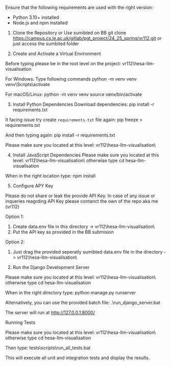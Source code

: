 

Ensure that the following requirements are used with the right version:
- Python 3.10+ installed
- Node.js and npm installed


1. Clone the Repository or Use sumibted on BB
git clone https://campus.cs.le.ac.uk/gitlab/pgt_project/24_25_spring/vr112.git
or just access the sumbited folder


2. Create and Activate a Virtual Environment

Before typing please be in the root level on the project: vr112\hesa-llm-visualisation

For Windows:
Type following commands
python -m venv venv
venv\Scripts\activate

For macOS/Linux:
python -m venv venv
source venv/bin/activate


3. Install Python Dependencies
Download dependencies:
pip install -r requirements.txt

It facing issue try create `requirements.txt` file again:
pip freeze > requirements.txt

And then typing again:
pip install -r requirements.txt

Please make sure you located at this level:
vr112\hesa-llm-visualisation\


4. Install JavaScript Dependencies
Please make sure you located at this level:
vr112\hesa-llm-visualisation\ otherwise type cd hesa-llm-visualisation 

When in the right location type:
npm install


5. Configure APY Key

Please do not share or leak the provide API Key. In case of any issue or inqueries reagrding API Key please contanct the own of the repo aka me (vr112)

Option 1:
1. Create data.env file in this directory -> vr112\hesa-llm-visualisation\
2. Put the API key as provided in the BB submision

Option 2:
1. Just drag the provided seperatly sumibted data.env file in the directory -> vr112\hesa-llm-visualisation\


6. Run the Django Development Server

Please make sure you located at this level:
vr112\hesa-llm-visualisation\ otherwise type cd hesa-llm-visualisation 

When in the right directory type:
python manage.py runserver

Alternatively, you can use the provided batch file:
.\run_django_server.bat

The server will run at http://127.0.0.1:8000/




Running Tests

Please make sure you located at this level:
vr112\hesa-llm-visualisation\ otherwise type cd hesa-llm-visualisation 

Then type:
tests\scripts\run_all_tests.bat

This will execute all unit and integration tests and display the results.
